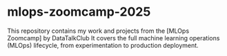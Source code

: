 # mlops-zoomcamp-2025

This repository contains my work and projects from the [MLOps Zoomcamp] by DataTalkClub
It covers the full machine learning operations (MLOps) lifecycle, from experimentation to production deployment.
